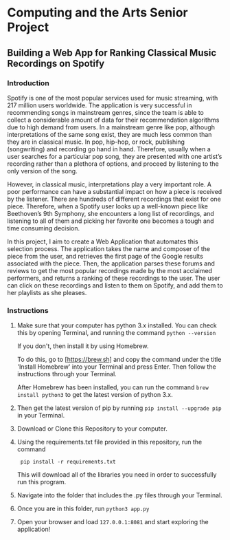 # Computing and the Arts Senior Project

## Building a Web App for Ranking Classical Music Recordings on Spotify

### Introduction

Spotify is one of the most popular services used for music streaming, with 217 million users worldwide. The application is very successful in recommending songs in mainstream genres, since the team is able to collect a considerable amount of data for their recommendation algorithms due to high demand from users. In a mainstream genre like pop, although interpretations of the same song exist, they are much less common than they are in classical music. In pop, hip-hop, or rock, publishing (songwriting) and recording go hand in hand. Therefore, usually when a user searches for a particular pop song, they are presented with one artist’s recording rather than a plethora of options, and proceed by listening to the only version of the song. 

However, in classical music, interpretations play a very important role. A poor performance can have a substantial impact on how a piece is received by the listener. There are hundreds of different recordings that exist for one piece. Therefore, when a Spotify user looks up a well-known piece like Beethoven’s 9th Symphony, she encounters a long list of recordings, and listening to all of them and picking her favorite one becomes a tough and time consuming decision. 

In this project, I aim to create a Web Application that automates this selection process. The application takes the name and composer of the piece from the user, and retrieves the first page of the Google results associated with the piece. Then, the application parses these forums and reviews to get the most popular recordings made by the most acclaimed performers, and returns a ranking of these recordings to the user. The user can click on these recordings and listen to them on Spotify, and add them to her playlists as she pleases.

### Instructions

1. Make sure that your computer has python 3.x installed. You can check this by opening Terminal, and running the command `python --version`

    If you don't, then install it by using Homebrew. 
    
    To do this, go to [https://brew.sh] and copy the command under the title 'Install Homebrew' into your Terminal and press Enter. Then follow the instructions through your Terminal. 
    
    After Homebrew has been installed, you can run the command `brew install python3` to get the latest version of python 3.x.

2. Then get the latest version of pip by running `pip install --upgrade pip` in your Terminal.

3. Download or Clone this Repository to your computer.

4. Using the requirements.txt file provided in this repository, run the command 

    ` pip install -r requirements.txt`

    This will download all of the libraries you need in order to successfully run this program.

5. Navigate into the folder that includes the .py files through your Terminal.

6. Once you are in this folder, run `python3 app.py`

7. Open your browser and load `127.0.0.1:8081` and start exploring the application!
